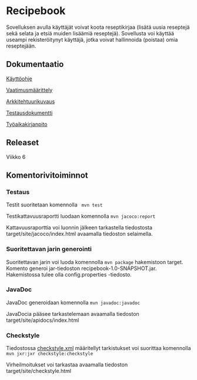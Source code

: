 # Recipebook

Sovelluksen avulla käyttäjät voivat koota reseptikirjaa (lisätä uusia reseptejä sekä selata ja etsiä muiden lisäämiä reseptejä). Sovellusta voi käyttää useampi rekisteröitynyt käyttäjä, jotka voivat hallinnoida (poistaa) omia reseptejään.

## Dokumentaatio
[Käyttöohje](https://github.com/afroseppo/ot-harjoitustyo/blob/master/dokumentaatio/kayttoohje.md)

[Vaatimusmäärittely](https://github.com/afroseppo/ot-harjoitustyo/blob/master/dokumentaatio/vaatimusmaarittely.md)

[Arkkitehtuurikuvaus](https://github.com/afroseppo/ot-harjoitustyo/blob/master/dokumentaatio/arkkitehtuuri.md)

[Testausdokumentti](https://github.com/afroseppo/ot-harjoitustyo/blob/master/dokumentaatio/testaus.md)

[Työaikakirjanpito](https://github.com/afroseppo/ot-harjoitustyo/blob/master/dokumentaatio/tuntikirjanpito.md)

## Releaset

Viikko 6

## Komentorivitoiminnot

### Testaus
Testit suoritetaan komennolla
``` mvn test```

Testikattavuusraportti luodaan komennolla
```mvn jacoco:report```

Kattavuusraporttia voi luonnin jälkeen tarkastella tiedostosta target/site/jacoco/index.html avaamalla tiedoston selaimella.

### Suoritettavan jarin generointi

Suoritettavan jarin voi luoda komennolla
```mvn package```
hakemistoon target. Komento generoi jar-tiedoston recipebook-1.0-SNAPSHOT.jar. Hakemistossa tulee olla config.properties -tiedosto.

### JavaDoc
JavaDoc generoidaan komennolla
```mvn javadoc:javadoc```

JavaDocia pääsee tarkastelemaan avaamalla tiedoston target/site/apidocs/index.html

### Checkstyle
Tiedostossa [checkstyle.xml](https://github.com/afroseppo/ot-harjoitustyo/blob/master/recipebook/checkstyle.xml) määritellyt tarkistukset voi suorittaa komennolla 
```mvn jxr:jxr checkstyle:checkstyle```

Virheilmoitukset voi tarkastaa avaamalla tiedoston target/site/checkstyle.html
